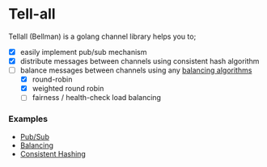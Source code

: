 # Tell-all
Tellall (Bellman) is a golang channel library helps you to;

- [x] easily implement pub/sub mechanism
- [x] distribute messages between channels using consistent hash algorithm
- [ ] balance messages between channels using any [balancing algorithms](https://kemptechnologies.com/load-balancer/load-balancing-algorithms-techniques/)
    - [x] round-robin
    - [x] weighted round robin
    - [ ] fairness / health-check load balancing 

### Examples

- [Pub/Sub](examples/pubsub/README.md)
- [Balancing](examples/balance/README.md)
- [Consistent Hashing](examples/dht/README.md)
